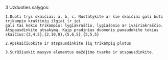 3 Uzduoties salygos:

    1.Duoti trys skaičiai: a, b, c. Nustatykite ar šie skaičiai gali būti trikampio kraštinių ilgiai ir jei
    gali tai kokio trikampio: lygiakraščio, lygiašonio ar įvairiakraščio.
    Atspausdinkite atsakymą. Kaip pradinius duomenis panaudokite tokius skaičius:{3,4,5},{2,10,8},{5,6,5},{5,5,5}

    2.Apskaičiuokite ir atspausdinkite šių trikampių plotus

    3.Surūšiuokit masyvo elementus mažėjimo tvarka ir atspausdinkite.